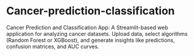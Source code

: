 # Cancer-prediction-classification
 Cancer Prediction and Classification App: A Streamlit-based web application for analyzing cancer datasets. Upload data, select algorithms (Random Forest or XGBoost), and generate insights like predictions, confusion matrices, and AUC curves.
